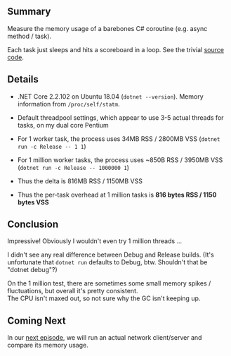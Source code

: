 ## Summary

Measure the memory usage of a barebones C# coroutine (e.g. async method / task).

Each task just sleeps and hits a scoreboard in a loop.  See the trivial [source code](Program.cs).


## Details

* .NET Core 2.2.102 on Ubuntu 18.04 (`dotnet --version`).  Memory information from `/proc/self/statm`.

* Default threadpool settings, which appear to use 3-5 actual threads for tasks, on my dual core Pentium

* For 1 worker task, the process uses 34MB RSS / 2800MB VSS (`dotnet run -c Release -- 1 1`)

* For 1 million worker tasks, the process uses ~850B RSS / 3950MB VSS (`dotnet run -c Release -- 1000000 1`)

* Thus the delta is 816MB RSS / 1150MB VSS

* Thus the per-task overhead at 1 million tasks is **816 bytes RSS / 1150 bytes VSS**


## Conclusion

Impressive!  Obviously I wouldn't even try 1 million threads ...

I didn't see any real difference between Debug and Release builds.
(It's unfortunate that `dotnet run` defaults to Debug, btw.  Shouldn't that be "dotnet debug"?)

On the 1 million test, there are sometimes some small memory spikes /
fluctuations, but overall it's pretty consistent.  
The CPU isn't maxed out, so not sure why the GC isn't keeping up.


## Coming Next

In our [next episode](../dotnet_client_server/), we will run an actual network client/server and compare its memory usage.
